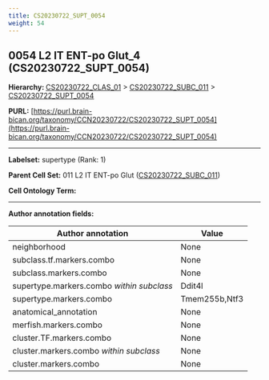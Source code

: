 ```yaml
---
title: CS20230722_SUPT_0054
weight: 54
---
```

## 0054 L2 IT ENT-po Glut_4 (CS20230722_SUPT_0054)
<b>Hierarchy: </b>
[CS20230722_CLAS_01](../CS20230722_CLAS_01) >
[CS20230722_SUBC_011](../CS20230722_SUBC_011) >
[CS20230722_SUPT_0054](../CS20230722_SUPT_0054)

**PURL:** [https://purl.brain-bican.org/taxonomy/CCN20230722/CS20230722_SUPT_0054](https://purl.brain-bican.org/taxonomy/CCN20230722/CS20230722_SUPT_0054)

---


**Labelset:** supertype (Rank: 1)

**Parent Cell Set:** 011 L2 IT ENT-po Glut ([CS20230722_SUBC_011](../CS20230722_SUBC_011))



**Cell Ontology Term:** 

[MARKER GENES.]: #


---

[TRANSFERRED ANNOTATIONS.]: #


[AUTHOR ANNOTATION FIELDS.]: #


**Author annotation fields:**

| Author annotation | Value |
|-------------------|-------|
|neighborhood|None|
|subclass.tf.markers.combo|None|
|subclass.markers.combo|None|
|supertype.markers.combo _within subclass_|Ddit4l|
|supertype.markers.combo|Tmem255b,Ntf3|
|anatomical_annotation|None|
|merfish.markers.combo|None|
|cluster.TF.markers.combo|None|
|cluster.markers.combo _within subclass_|None|
|cluster.markers.combo|None|
